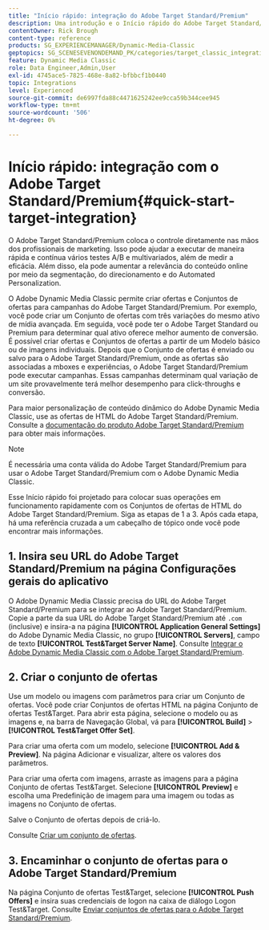 ```yaml
---
title: "Início rápido: integração do Adobe Target Standard/Premium"
description: Uma introdução e o Início rápido do Adobe Target Standard/Premium para ajudar você a começar a usar rapidamente as técnicas de integração do Adobe Target Standard/Premium no Adobe Dynamic Media Classic.
contentOwner: Rick Brough
content-type: reference
products: SG_EXPERIENCEMANAGER/Dynamic-Media-Classic
geptopics: SG_SCENESEVENONDEMAND_PK/categories/target_classic_integration
feature: Dynamic Media Classic
role: Data Engineer,Admin,User
exl-id: 4745ace5-7825-468e-8a82-bfbbcf1b0440
topic: Integrations
level: Experienced
source-git-commit: de6997fda88c4471625242ee9cca59b344cee945
workflow-type: tm+mt
source-wordcount: '506'
ht-degree: 0%

---
```


# Início rápido: integração com o Adobe Target Standard/Premium{#quick-start-target-integration}

O Adobe Target Standard/Premium coloca o controle diretamente nas mãos dos profissionais de marketing. Isso pode ajudar a executar de maneira rápida e contínua vários testes A/B e multivariados, além de medir a eficácia. Além disso, ela pode aumentar a relevância do conteúdo online por meio da segmentação, do direcionamento e do Automated Personalization.

O Adobe Dynamic Media Classic permite criar ofertas e Conjuntos de ofertas para campanhas do Adobe Target Standard/Premium. Por exemplo, você pode criar um Conjunto de ofertas com três variações do mesmo ativo de mídia avançada. Em seguida, você pode ter o Adobe Target Standard ou Premium para determinar qual ativo oferece melhor aumento de conversão. É possível criar ofertas e Conjuntos de ofertas a partir de um Modelo básico ou de imagens individuais. Depois que o Conjunto de ofertas é enviado ou salvo para o Adobe Target Standard/Premium, onde as ofertas são associadas a mboxes e experiências, o Adobe Target Standard/Premium pode executar campanhas. Essas campanhas determinam qual variação de um site provavelmente terá melhor desempenho para click-throughs e conversão.

Para maior personalização de conteúdo dinâmico do Adobe Dynamic Media Classic, use as ofertas de HTML do Adobe Target Standard/Premium. Consulte a [documentação do produto Adobe Target Standard/Premium](https://experienceleague.adobe.com/en/docs/target) para obter mais informações.

>[!NOTE]
>
>É necessária uma conta válida do Adobe Target Standard/Premium para usar o Adobe Target Standard/Premium com o Adobe Dynamic Media Classic.

Esse Início rápido foi projetado para colocar suas operações em funcionamento rapidamente com os Conjuntos de ofertas de HTML do Adobe Target Standard/Premium. Siga as etapas de 1 a 3. Após cada etapa, há uma referência cruzada a um cabeçalho de tópico onde você pode encontrar mais informações.

## 1. Insira seu URL do Adobe Target Standard/Premium na página Configurações gerais do aplicativo

O Adobe Dynamic Media Classic precisa do URL do Adobe Target Standard/Premium para se integrar ao Adobe Target Standard/Premium. Copie a parte da sua URL do Adobe Target Standard/Premium até `.com` (inclusive) e insira-a na página **[!UICONTROL Application General Settings]** do Adobe Dynamic Media Classic, no grupo **[!UICONTROL Servers]**, campo de texto **[!UICONTROL Test&Target Server Name]**. Consulte [Integrar o Adobe Dynamic Media Classic com o Adobe Target Standard/Premium](integrating-dmc-with-target.md#integrating-dmc-with-target).

## 2. Criar o conjunto de ofertas

Use um modelo ou imagens com parâmetros para criar um Conjunto de ofertas. Você pode criar Conjuntos de ofertas HTML na página Conjunto de ofertas Test&amp;Target. Para abrir esta página, selecione o modelo ou as imagens e, na barra de Navegação Global, vá para **[!UICONTROL Build]** > **[!UICONTROL Test&Target Offer Set]**.

Para criar uma oferta com um modelo, selecione **[!UICONTROL Add & Preview]**. Na página Adicionar e visualizar, altere os valores dos parâmetros.

Para criar uma oferta com imagens, arraste as imagens para a página Conjunto de ofertas Test&amp;Target. Selecione **[!UICONTROL Preview]** e escolha uma Predefinição de imagem para uma imagem ou todas as imagens no Conjunto de ofertas.

Salve o Conjunto de ofertas depois de criá-lo.

Consulte [Criar um conjunto de ofertas](creating-offer-set.md#creating_an_offer_set).

## 3. Encaminhar o conjunto de ofertas para o Adobe Target Standard/Premium

Na página Conjunto de ofertas Test&amp;Target, selecione **[!UICONTROL Push Offers]** e insira suas credenciais de logon na caixa de diálogo Logon Test&amp;Target. Consulte [Enviar conjuntos de ofertas para o Adobe Target Standard/Premium](pushing-offer-sets-target.md#pushing_offer_sets_to_target).
